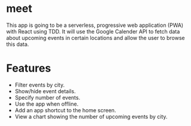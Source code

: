 # meet
This app is going to be a serverless, progressive web application (PWA) with React using TDD. 
It will use the Google Calender API to fetch data about upcoming events in certain locations and allow the user to browse this data.

# Features
- Filter events by city.
- Show/hide event details.
- Specify number of events.
- Use the app when offline.
- Add an app shortcut to the home screen.
- View a chart showing the number of upcoming events by city.
